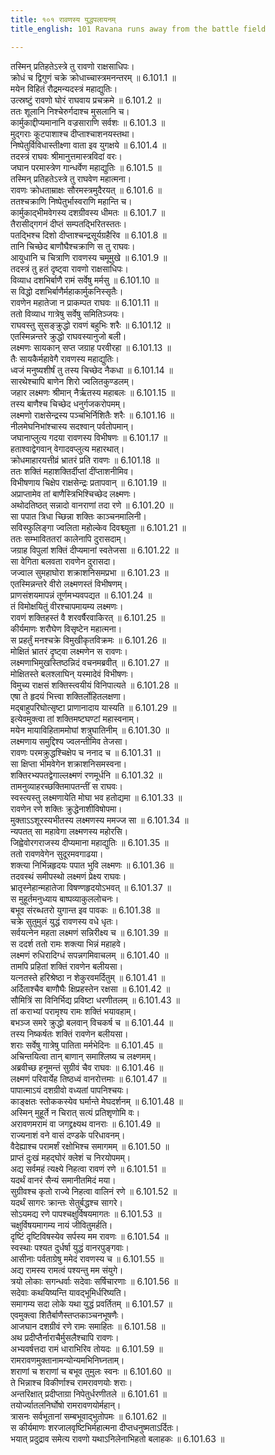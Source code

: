 ```yaml
---
title: १०१ रावणस्य युद्धपलायनम्
title_english: 101 Ravana runs away from the battle field

---
```

<div class="audioEmbed"  caption="श्रीराम-हरिसीताराममूर्ति-घनपाठिभ्यां वचनम्" src="https://archive.org/download/Ramayana-recitation-Sriram-harisItArAmamUrti-Ghanapaati-v2/Kanda_6/Kanda_6_YK-100-Ravana_runs_away_from_the_battle-field_0.mp3"></div>

तस्मिन् प्रतिहतेऽस्त्रे तु रावणो राक्षसाधिपः।  
क्रोधं च द्विगुणं चक्रे क्रोधाच्चास्त्रमनन्तरम् ॥ 6.101.1 ॥   
मयेन विहितं रौद्रमन्यदस्त्रं महाद्युतिः।  
उत्स्रष्टुं रावणो घोरं राघवाय प्रचक्रमे ॥ 6.101.2 ॥   
ततः शूलानि निश्चेरुर्गदाश्च मुसलानि च।  
कार्मुकाद्दीप्यमानानि वज्रसाराणि सर्वशः ॥ 6.101.3 ॥   
मुद्गराः कूटपाशाश्च दीप्ताश्चाशनयस्तथा।  
निष्पेतुर्विविधास्तीक्ष्णा वाता इव युगक्षये ॥ 6.101.4 ॥   
तदस्त्रं राघवः श्रीमानुत्तमास्त्रविदां वरः।  
जघान परमास्त्रेण गान्धर्वेण महाद्युतिः ॥ 6.101.5 ॥   
तस्मिन् प्रतिहतेऽस्त्रे तु राघवेण महात्मना।  
रावणः क्रोधताम्राक्षः सौरमस्त्रमुदैरयत् ॥ 6.101.6 ॥   
ततश्चक्राणि निष्पेतुर्भास्वराणि महान्ति च।  
कार्मुकाद्भीमवेगस्य दशग्रीवस्य धीमतः ॥ 6.101.7 ॥   
तैरासीद्गगनं दीप्तं सम्पतद्भिरितस्ततः।  
पतद्भिश्च दिशो दीप्ताश्चन्द्रसूर्यग्रहैरिव ॥ 6.101.8 ॥   
तानि चिच्छेद बाणौघैश्चक्राणि स तु राघवः।  
आयुधानि च चित्राणि रावणस्य चमूमुखे ॥ 6.101.9 ॥   
तदस्त्रं तु हतं दृष्ट्वा रावणो राक्षसाधिपः।  
विव्याध दशभिर्बाणै रामं सर्वेषु मर्मसु ॥ 6.101.10 ॥   
स विद्धो दशभिर्बाणैर्महाकार्मुकनिस्सृतैः।  
रावणेन महातेजा न प्राकम्पत राघवः ॥ 6.101.11 ॥   
ततो विव्याध गात्रेषु सर्वेषु समितिञ्जयः।  
राघवस्तु सुसङ्क्रुद्धो रावणं बहुभिः शरैः ॥ 6.101.12 ॥   
एतस्मिन्नन्तरे क्रुद्धो राघवस्यानुजो बली।  
लक्ष्मणः सायकान् सप्त जग्राह परवीरहा ॥ 6.101.13 ॥   
तैः सायकैर्महावेगै रावणस्य महाद्युतिः।  
ध्वजं मनुष्यशीर्षं तु तस्य चिच्छेद नैकधा ॥ 6.101.14 ॥   
सारथेश्चापि बाणेन शिरो ज्वलितकुण्डलम्।  
जहार लक्ष्मणः श्रीमान् नैर्ऋतस्य महाबलः ॥ 6.101.15 ॥   
तस्य बाणैश्च चिच्छेद धनुर्गजकरोपमम्।  
लक्ष्मणो राक्षसेन्द्रस्य पञ्चभिर्निशितैः शरैः ॥ 6.101.16 ॥   
नीलमेघनिभांश्चास्य सदश्वान् पर्वतोपमान्।  
जघानाप्लुत्य गदया रावणस्य विभीषणः ॥ 6.101.17 ॥   
हताश्वाद्वेगवान् वेगादवप्लुत्य महारथात्।  
क्रोधमाहारयत्तीव्रं भ्रातरं प्रति रावणः ॥ 6.101.18 ॥   
ततः शक्तिं महाशक्तिर्दीप्तां दींप्ताशनीमिव।  
विभीषणाय चिक्षेप राक्षसेन्द्रः प्रतापवान् ॥ 6.101.19 ॥   
अप्राप्तामेव तां बाणैस्त्रिभिश्चिच्छेद लक्ष्मणः।  
अथोदतिष्ठत् सन्नादो वानराणां तदा रणे ॥ 6.101.20 ॥   
सा पपात त्रिधा च्छिन्ना शक्तिः काञ्चनमालिनी।  
सविस्फुलिङ्गा ज्वलिता महोल्केव दिवश्च्युता ॥ 6.101.21 ॥   
ततः सम्भाविततरां कालेनापि दुरासदाम्।  
जग्राह विपुलां शक्तिं दीप्यमानां स्वतेजसा ॥ 6.101.22 ॥   
सा वेगिता बलवता रावणेन दुरासदा।  
जज्वाल सुमहाघोरा शक्राशनिसमप्रभा ॥ 6.101.23 ॥   
एतस्मिन्नन्तरे वीरो लक्ष्मणस्तं विभीषणम्।  
प्राणसंशयमापन्नं तूर्णमभ्यवपद्यत ॥ 6.101.24 ॥   
तं विमोक्षयितुं वीरश्चापमायम्य लक्ष्मणः।  
रावणं शक्तिहस्तं वै शरवर्षैरवाकिरत् ॥ 6.101.25 ॥   
कीर्यमाणः शरौघेण विसृष्टेन महात्मना।  
स प्रहर्तुं मनश्चक्रे विमुखीकृतविक्रमः ॥ 6.101.26 ॥   
मोक्षितं भ्रातरं दृष्ट्वा लक्ष्मणेन स रावणः।  
लक्ष्मणाभिमुखस्तिष्ठन्निदं वचनमब्रवीत् ॥ 6.101.27 ॥   
मोक्षितस्ते बलश्लाघिन् यस्मादेवं विभीषणः।  
विमुच्य राक्षसं शक्तिस्त्वयीयं विनिपात्यते ॥ 6.101.28 ॥   
एषा ते हृदयं भित्त्वा शक्तिर्लोहितलक्षणा।  
मद्बाहुपरिघोत्सृष्टा प्राणानादाय यास्यति ॥ 6.101.29 ॥   
इत्येवमुक्त्वा तां शक्तिमष्टघण्टां महास्वनाम्।  
मयेन मायाविहिताममोघां शत्रुघातिनीम् ॥ 6.101.30 ॥   
लक्ष्मणाय समुद्दिश्य ज्वलन्तीमिव तेजसा।  
रावणः परमक्रुद्धश्चिक्षेप च ननाद च ॥ 6.101.31 ॥   
सा क्षिप्ता भीमवेगेन शक्राशनिसमस्वना।  
शक्तिरभ्यपतद्वेगाल्लक्ष्मणं रणमूर्धनि ॥ 6.101.32 ॥   
तामनुव्याहरच्छक्तिमापतन्तीं स राघवः।  
स्वस्त्यस्तु लक्ष्मणायेति मोघा भव हतोद्यमा ॥ 6.101.33 ॥   
रावणेन रणे शक्तिः क्रुद्धेनाशीविषोपमा।  
मुक्ताऽऽशूरस्यभीतस्य लक्ष्मणस्य ममज्ज सा ॥ 6.101.34 ॥   
न्यपतत् सा महावेगा लक्ष्मणस्य महोरसि।  
जिह्वेवोरगराजस्य दीप्यमाना महाद्युतिः ॥ 6.101.35 ॥   
ततो रावणवेगेन सुदूरमवगाढया।  
शक्त्या निर्भिन्नहृदयः पपात भुवि लक्ष्मणः ॥ 6.101.36 ॥   
तदवस्थं समीपस्थो लक्ष्मणं प्रेक्ष्य राघवः।  
भ्रातृस्नेहान्महातेजा विषण्णहृदयोऽभवत् ॥ 6.101.37 ॥   
स मुहूर्तमनुध्याय बाष्पव्याकुललोचनः।  
बभूव संरब्धतरो युगान्त इव पावकः ॥ 6.101.38 ॥   
चक्रे सुतुमुलं युद्धं रावणस्य वधे धृतः।  
सर्वयत्नेन महता लक्ष्मणं सन्निरीक्ष्य च ॥ 6.101.39 ॥   
स ददर्श ततो रामः शक्त्या भिन्नं महाहवे।  
लक्ष्मणं रुधिरादिग्धं सपन्नगमिवाचलम् ॥ 6.101.40 ॥   
तामपि प्रहितां शक्तिं रावणेन बलीयसा।  
यत्नतस्ते हरिश्रेष्ठा न शेकुरवमर्दितुम् ॥ 6.101.41 ॥   
अर्दिताश्चैव बाणौघैः क्षिप्रहस्तेन रक्षसा ॥ 6.101.42 ॥   
सौमित्रिं सा विनिर्भिद्य प्रविष्टा धरणीतलम् ॥ 6.101.43 ॥   
तां कराभ्यां परामृश्य रामः शक्तिं भयावहाम्।  
बभञ्ज समरे क्रुद्धो बलवान् विचकर्ष च ॥ 6.101.44 ॥   
तस्य निष्कर्षतः शक्तिं रावणेन बलीयसा।  
शराः सर्वेषु गात्रेषु पातिता मर्मभेदिनः ॥ 6.101.45 ॥   
अचिन्तयित्वा तान् बाणान् समाश्लिष्य च लक्ष्णमम्।  
अब्रवीच्छ हनूमन्तं सुग्रीवं चैव राघवः ॥ 6.101.46 ॥   
लक्ष्मणं परिवार्येह तिष्ठध्वं वानरोत्तमाः ॥ 6.101.47 ॥   
पापात्माऽयं दशग्रीवो वध्यतां पापनिश्चयः।  
काङ्क्षतः स्तोककस्येव घर्मान्ते मेघदर्शनम् ॥ 6.101.48 ॥   
अस्मिन् मुहूर्ते न चिरात् सत्यं प्रतिशृणोमि वः।  
अरावणमरामं वा जगद्द्रक्ष्यथ वानराः ॥ 6.101.49 ॥   
राज्यनाशं वने वासं दण्डके परिधावनम्।  
वैदेह्याश्च परामर्शं रक्षोभिश्च समागमम् ॥ 6.101.50 ॥   
प्राप्तं दुःखं महद्घोरं क्लेशं च निरयोपमम्।  
अद्य सर्वमहं त्यक्ष्ये निहत्वा रावणं रणे ॥ 6.101.51 ॥   
यदर्थं वानरं सैन्यं समानीतमिदं मया।  
सुग्रीवश्च कृतो राज्ये निहत्वा वालिनं रणे ॥ 6.101.52 ॥   
यदर्थं सागरः क्रान्तः सेतुर्बद्धश्च सागरे।  
सोऽयमद्य रणे पापश्चक्षुर्विषयमागतः ॥ 6.101.53 ॥   
चक्षुर्विषयमागम्य नायं जीवितुमर्हति।  
दृष्टिं दृष्टिविषस्येव सर्पस्य मम रावणः ॥ 6.101.54 ॥   
स्वस्थाः पश्यत दुर्धर्षा युद्धं वानरपुङ्गवाः।  
आसीनाः पर्वताग्रेषु ममेदं रावणस्य च ॥ 6.101.55 ॥   
अद्य रामस्य रामत्वं पश्यन्तु मम संयुगे।  
त्रयो लोकाः सगन्धर्वाः सदेवाः सर्षिचारणाः ॥ 6.101.56 ॥   
सदेवाः कथयिष्यन्ति यावद्भूमिर्धरिष्यति।  
समागम्य सदा लोके यथा युद्धं प्रवर्तितम् ॥ 6.101.57 ॥   
एवमुक्त्वा शितैर्बाणैस्तप्तकाञ्चनभूषणैः।  
आजघान दशग्रीवं रणे रामः समाहितः ॥ 6.101.58 ॥   
अथ प्रदीप्तैर्नाराचैर्मुसलैश्चापि रावणः।  
अभ्यवर्षत्तदा रामं धाराभिरिव तोयदः ॥ 6.101.59 ॥   
रामरावणमुक्तानामन्योन्यमभिनिघ्नताम्।  
शराणां च शराणां च बभूव तुमुलः स्वनः ॥ 6.101.60 ॥   
ते भिन्नाश्च विकीर्णाश्च रामरावणयोः शराः।  
अन्तरिक्षात् प्रदीप्ताग्रा निपेतुर्धरणीतले ॥ 6.101.61 ॥   
तयोर्ज्यातलनिर्घोषो रामरावणयोर्महान्।  
त्रासनः सर्वभूतानां सम्बभूवाद्भुतोपमः ॥ 6.101.62 ॥   
स कीर्यमाणः शरजालवृष्टिभिर्महात्मना दीप्तधनुष्मताऽर्दितः।  
भयात् प्रदुद्राव समेत्य रावणो यथाऽनिलेनाभिहतो बलाहकः ॥ 6.101.63 ॥   